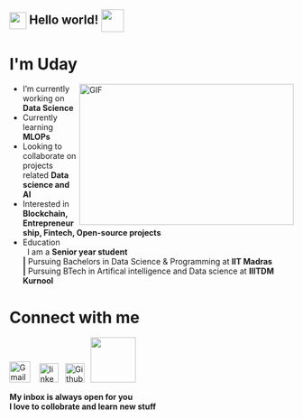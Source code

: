 ## <img src="https://emojipedia-us.s3.amazonaws.com/source/noto-emoji-animations/344/waving-hand_1f44b.gif" width="30" height = "30" align = "center"> Hello world! <img src="https://bestanimations.com/media/earth/1404153328earth-spinning-rotating-animation-15.gif" width="40"  height = "40" align = "center">
# I'm Uday 
<img align="right" alt="GIF" src="https://media.tenor.com/2uyENRmiUt0AAAAC/coding.gif" width="380" height="250" />







- I’m currently working on **Data Science**
- Currently learning **MLOPs**
- Looking to collaborate on projects related **Data science and AI**
- Interested in **Blockchain, Entrepreneurship, Fintech,  Open-source projects**
- Education\
         &nbsp; I am a **Senior year student** \
           **|**  Pursuing Bachelors in Data Science & Programming at **IIT Madras**\
          **|**  Pursuing BTech in Artifical intelligence and Data science at **IIITDM Kurnool**
       
       
       
# Connect with me 
<!--- <img src="https://github.com/TheDudeThatCode/TheDudeThatCode/blob/master/Assets/Handshake.gif" height="32px"> --->
 
[<img src="https://cdn.iconscout.com/icon/free/png-256/gmail-2981844-2476484.png" alt="Gmail logo" height="37">](mailto:21f1003798@student.onlinedegree.iitm.ac.in)&nbsp;  &nbsp;
 [<img src="https://upload.wikimedia.org/wikipedia/commons/thumb/c/ca/LinkedIn_logo_initials.png/768px-LinkedIn_logo_initials.png" alt="linked in logo" width="34">](https://www.linkedin.com/in/uday-sai-t-63b29b22b/) &nbsp; 
  [<img src="https://cdn.svgporn.com/logos/github-icon.svg" alt="Github logo" width="34">](https://github.com/udayiitm) &nbsp;
 [<img src = "https://upload.wikimedia.org/wikipedia/commons/7/7c/Kaggle_logo.png" width = "80">](https://www.kaggle.com/udaysai10)

**My inbox is always open for you**\
 **I love to collobrate and learn new stuff**

<!--- ![visitors](https://visitor-badge.laobi.icu/badge?page_id=udayiitm.udayiitm) --->

